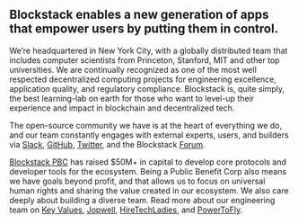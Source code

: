 ## Blockstack enables a new generation of apps that empower users by putting them in control.

We’re headquartered in New York City, with a globally distributed team that includes computer scientists from Princeton, Stanford, MIT and other top universities. We are continually recognized as one of the most well respected decentralized computing projects for engineering excellence, application quality, and regulatory compliance. Blockstack is, quite simply, the best learning-lab on earth for those who want to level-up their experience and impact in blockchain and decentralized tech.

The open-source community we have is at the heart of everything we do, and our team constantly engages with external experts, users, and builders via [Slack](https://docs.google.com/a/blockstack.com/forms/d/e/1FAIpQLSed5Mnu0G5ZMJdWs6cTO_8sTJfUVfe1sYL6WFDcD51_XuQkZw/viewform), [GitHub](https://github.com/blockstack), [Twitter](https://twitter.com/blockstack), and the Blockstack [Forum](https://forum.blockstack.org/).

[Blockstack PBC](/pbc) has raised $50M+ in capital to develop core protocols and developer tools for the ecosystem. Being a Public Benefit Corp also means we have goals beyond profit, and that allows us to focus on universal human rights and sharing the value created in our ecosystem. We also care deeply about building a diverse team. Read more about our engineering team on [Key Values](https://www.keyvalues.com/blockstack), [Jopwell](https://www.jopwell.com/), [HireTechLadies](https://new.hiretechladies.com/), and [PowerToFly](https://powertofly.com/companies/blockstack).
